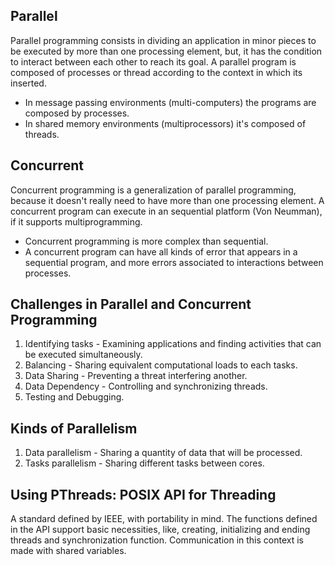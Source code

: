 ## Parallel
Parallel programming consists in dividing an application in minor pieces to be executed by more than one processing element, but, it has the condition to interact between each other to reach its goal.
A parallel program is composed of processes or thread according to the context in which its inserted.
- In message passing environments (multi-computers) the programs are composed by processes.
- In shared memory environments (multiprocessors) it's composed of threads.
## Concurrent
Concurrent programming is a generalization of parallel programming, because it doesn't really need to have more than one processing element. A concurrent program can execute in an sequential platform (Von Neumman), if it supports multiprogramming.
- Concurrent programming is more complex than sequential.
- A concurrent program can have all kinds of error that appears in a sequential program, and more errors associated to interactions between processes.

## Challenges in Parallel and Concurrent Programming
1. Identifying tasks - Examining applications and finding activities that can be executed simultaneously. 
2. Balancing - Sharing equivalent computational loads to each tasks.
3. Data Sharing - Preventing a threat interfering another.
4. Data Dependency - Controlling and synchronizing threads.
5. Testing and Debugging.
## Kinds of Parallelism
1. Data parallelism - Sharing a quantity of data that will be processed.
2. Tasks parallelism - Sharing different tasks between cores.

## Using PThreads: POSIX API for Threading
A standard defined by IEEE, with portability in mind. The functions defined in the API support basic necessities, like, creating, initializing and ending threads and synchronization function.
Communication in this context is made with shared variables.
